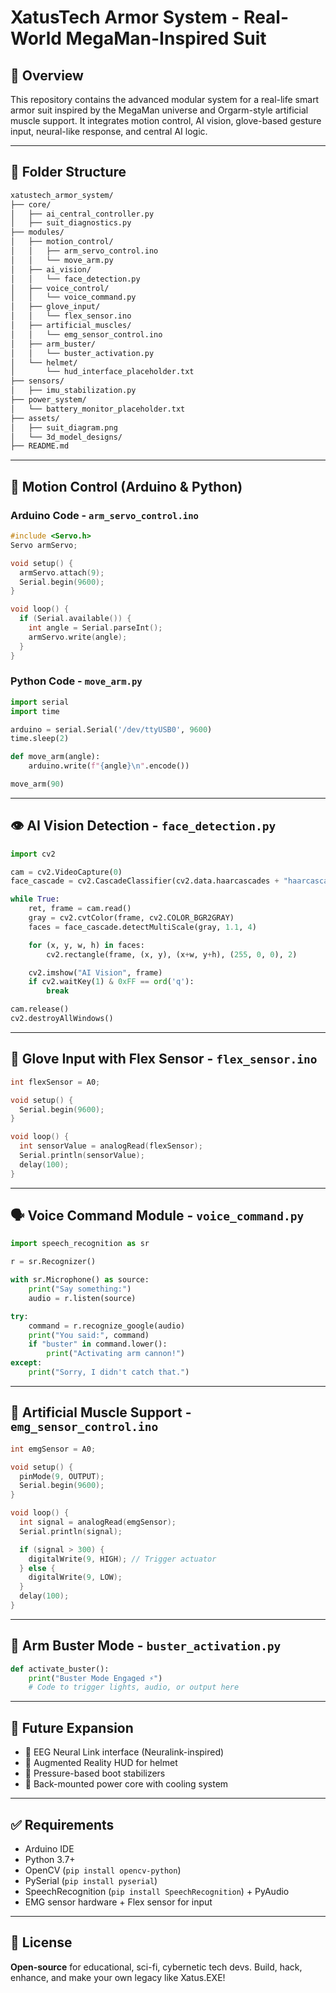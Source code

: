 # XatusTech Armor System - Real-World MegaMan-Inspired Suit

## 🧾 Overview
This repository contains the advanced modular system for a real-life smart armor suit inspired by the MegaMan universe and Orgarm-style artificial muscle support. It integrates motion control, AI vision, glove-based gesture input, neural-like response, and central AI logic.

---

## 📁 Folder Structure
```bash
xatustech_armor_system/
├── core/
│   ├── ai_central_controller.py
│   ├── suit_diagnostics.py
├── modules/
│   ├── motion_control/
│   │   ├── arm_servo_control.ino
│   │   └── move_arm.py
│   ├── ai_vision/
│   │   └── face_detection.py
│   ├── voice_control/
│   │   └── voice_command.py
│   ├── glove_input/
│   │   └── flex_sensor.ino
│   ├── artificial_muscles/
│   │   └── emg_sensor_control.ino
│   ├── arm_buster/
│   │   └── buster_activation.py
│   └── helmet/
│       └── hud_interface_placeholder.txt
├── sensors/
│   ├── imu_stabilization.py
├── power_system/
│   └── battery_monitor_placeholder.txt
├── assets/
│   ├── suit_diagram.png
│   └── 3d_model_designs/
├── README.md
```

---

## 🧠 Motion Control (Arduino & Python)
### **Arduino Code** - `arm_servo_control.ino`
```cpp
#include <Servo.h>
Servo armServo;

void setup() {
  armServo.attach(9);
  Serial.begin(9600);
}

void loop() {
  if (Serial.available()) {
    int angle = Serial.parseInt();
    armServo.write(angle);
  }
}
```

### **Python Code** - `move_arm.py`
```python
import serial
import time

arduino = serial.Serial('/dev/ttyUSB0', 9600)
time.sleep(2)

def move_arm(angle):
    arduino.write(f"{angle}\n".encode())

move_arm(90)
```

---

## 👁 AI Vision Detection - `face_detection.py`
```python
import cv2

cam = cv2.VideoCapture(0)
face_cascade = cv2.CascadeClassifier(cv2.data.haarcascades + "haarcascade_frontalface_default.xml")

while True:
    ret, frame = cam.read()
    gray = cv2.cvtColor(frame, cv2.COLOR_BGR2GRAY)
    faces = face_cascade.detectMultiScale(gray, 1.1, 4)

    for (x, y, w, h) in faces:
        cv2.rectangle(frame, (x, y), (x+w, y+h), (255, 0, 0), 2)

    cv2.imshow("AI Vision", frame)
    if cv2.waitKey(1) & 0xFF == ord('q'):
        break

cam.release()
cv2.destroyAllWindows()
```

---

## 🧤 Glove Input with Flex Sensor - `flex_sensor.ino`
```cpp
int flexSensor = A0;

void setup() {
  Serial.begin(9600);
}

void loop() {
  int sensorValue = analogRead(flexSensor);
  Serial.println(sensorValue);
  delay(100);
}
```

---

## 🗣 Voice Command Module - `voice_command.py`
```python
import speech_recognition as sr

r = sr.Recognizer()

with sr.Microphone() as source:
    print("Say something:")
    audio = r.listen(source)

try:
    command = r.recognize_google(audio)
    print("You said:", command)
    if "buster" in command.lower():
        print("Activating arm cannon!")
except:
    print("Sorry, I didn't catch that.")
```

---

## 💪 Artificial Muscle Support - `emg_sensor_control.ino`
```cpp
int emgSensor = A0;

void setup() {
  pinMode(9, OUTPUT);
  Serial.begin(9600);
}

void loop() {
  int signal = analogRead(emgSensor);
  Serial.println(signal);

  if (signal > 300) {
    digitalWrite(9, HIGH); // Trigger actuator
  } else {
    digitalWrite(9, LOW);
  }
  delay(100);
}
```

---

## 🔫 Arm Buster Mode - `buster_activation.py`
```python
def activate_buster():
    print("Buster Mode Engaged ⚡️")
    # Code to trigger lights, audio, or output here
```

---

## 🔧 Future Expansion
- 🧠 EEG Neural Link interface (Neuralink-inspired)
- 🧢 Augmented Reality HUD for helmet
- 👟 Pressure-based boot stabilizers
- 🔋 Back-mounted power core with cooling system

---

## ✅ Requirements
- Arduino IDE
- Python 3.7+
- OpenCV (`pip install opencv-python`)
- PySerial (`pip install pyserial`)
- SpeechRecognition (`pip install SpeechRecognition`) + PyAudio
- EMG sensor hardware + Flex sensor for input

---

## 📜 License
**Open-source** for educational, sci-fi, cybernetic tech devs. Build, hack, enhance, and make your own legacy like Xatus.EXE!
